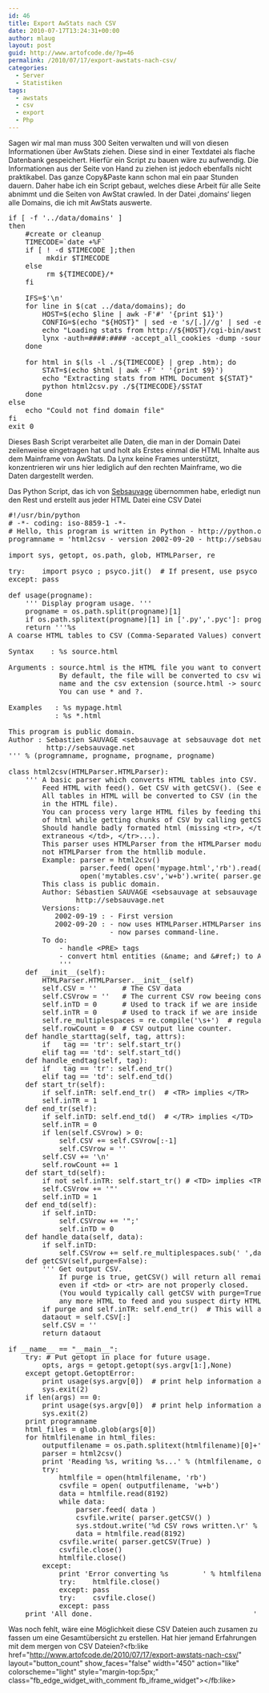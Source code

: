 ```yaml
---
id: 46
title: Export AwStats nach CSV
date: 2010-07-17T13:24:31+00:00
author: mlaug
layout: post
guid: http://www.artofcode.de/?p=46
permalink: /2010/07/17/export-awstats-nach-csv/
categories:
  - Server
  - Statistiken
tags:
  - awstats
  - csv
  - export
  - Php
---
```

Sagen wir mal man muss 300 Seiten verwalten und will von diesen Informationen über AwStats ziehen. Diese sind in einer Textdatei als flache Datenbank gespeichert. Hierfür ein Script zu bauen wäre zu aufwendig. Die Informationen aus der Seite von Hand zu ziehen ist jedoch ebenfalls nicht praktikabel. Das ganze Copy&Paste kann schon mal ein paar Stunden dauern. Daher habe ich ein Script gebaut, welches diese Arbeit für alle Seite abnimmt und die Seiten von AwStat crawled. In der Datei &#8218;domains&#8216; liegen alle Domains, die ich mit AwStats auswerte.
  
<!--more-->

<pre class="php">if [ -f '../data/domains' ]
then
    #create or cleanup
    TIMECODE=`date +%F`
    if [ ! -d $TIMECODE ];then
         mkdir $TIMECODE
    else
         rm ${TIMECODE}/*
    fi

    IFS=$'\n'
    for line in $(cat ../data/domains); do
        HOST=$(echo $line | awk -F'#' '{print $1}')
        CONFIG=$(echo "${HOST}" | sed -e 's/[.]//g' | sed -e 's/[-]//g')
        echo "Loading stats from http://${HOST}/cgi-bin/awstats.pl?framename=mainright&config=${CONFIG}"
        lynx -auth=####:#### -accept_all_cookies -dump -source "http://${HOST}/cgi-bin/awstats.pl?framename=mainright&config=${CONFIG}" &gt; ${TIMECODE}/${HOST}.htm
    done

    for html in $(ls -l ./${TIMECODE} | grep .htm); do
        STAT=$(echo $html | awk -F' ' '{print $9}')
        echo "Extracting stats from HTML Document ${STAT}"
        python html2csv.py ./${TIMECODE}/$STAT
    done
else
    echo "Could not find domain file"
fi
exit 0</pre>

Dieses Bash Script verarbeitet alle Daten, die man in der Domain Datei zeilenweise eingetragen hat und holt als Erstes einmal die HTML Inhalte aus dem Mainframe von AwStats. Da Lynx keine Frames unterstützt, konzentrieren wir uns hier lediglich auf den rechten Mainframe, wo die Daten dargestellt werden.

Das Python Script, das ich von <a href="http://sebsauvage.net" target="_blank">Sebsauvage</a> übernommen habe, erledigt nun den Rest und erstellt aus jeder HTML Datei eine CSV Datei

<pre class="python">#!/usr/bin/python
# -*- coding: iso-8859-1 -*-
# Hello, this program is written in Python - http://python.org
programname = 'html2csv - version 2002-09-20 - http://sebsauvage.net'

import sys, getopt, os.path, glob, HTMLParser, re

try:    import psyco ; psyco.jit()  # If present, use psyco to accelerate the program
except: pass

def usage(progname):
    ''' Display program usage. '''
    progname = os.path.split(progname)[1]
    if os.path.splitext(progname)[1] in ['.py','.pyc']: progname = 'python '+progname
    return '''%s
A coarse HTML tables to CSV (Comma-Separated Values) converter.

Syntax    : %s source.html

Arguments : source.html is the HTML file you want to convert to CSV.
            By default, the file will be converted to csv with the same
            name and the csv extension (source.html -&gt; source.csv)
            You can use * and ?.

Examples   : %s mypage.html
           : %s *.html

This program is public domain.
Author : Sebastien SAUVAGE &lt;sebsauvage at sebsauvage dot net&gt;
         http://sebsauvage.net
''' % (programname, progname, progname, progname)

class html2csv(HTMLParser.HTMLParser):
    ''' A basic parser which converts HTML tables into CSV.
        Feed HTML with feed(). Get CSV with getCSV(). (See example below.)
        All tables in HTML will be converted to CSV (in the order they occur
        in the HTML file).
        You can process very large HTML files by feeding this class with chunks
        of html while getting chunks of CSV by calling getCSV().
        Should handle badly formated html (missing &lt;tr&gt;, &lt;/tr&gt;, &lt;/td&gt;,
        extraneous &lt;/td&gt;, &lt;/tr&gt;...).
        This parser uses HTMLParser from the HTMLParser module,
        not HTMLParser from the htmllib module.
        Example: parser = html2csv()
                 parser.feed( open('mypage.html','rb').read() )
                 open('mytables.csv','w+b').write( parser.getCSV() )
        This class is public domain.
        Author: Sébastien SAUVAGE &lt;sebsauvage at sebsauvage dot net&gt;
                http://sebsauvage.net
        Versions:
           2002-09-19 : - First version
           2002-09-20 : - now uses HTMLParser.HTMLParser instead of htmllib.HTMLParser.
                        - now parses command-line.
        To do:
            - handle &lt;PRE&gt; tags
            - convert html entities (&name; and &#ref;) to Ascii.
            '''
    def __init__(self):
        HTMLParser.HTMLParser.__init__(self)
        self.CSV = ''      # The CSV data
        self.CSVrow = ''   # The current CSV row beeing constructed from HTML
        self.inTD = 0      # Used to track if we are inside or outside a &lt;TD&gt;...&lt;/TD&gt; tag.
        self.inTR = 0      # Used to track if we are inside or outside a &lt;TR&gt;...&lt;/TR&gt; tag.
        self.re_multiplespaces = re.compile('\s+')  # regular expression used to remove spaces in excess
        self.rowCount = 0  # CSV output line counter.
    def handle_starttag(self, tag, attrs):
        if   tag == 'tr': self.start_tr()
        elif tag == 'td': self.start_td()
    def handle_endtag(self, tag):
        if   tag == 'tr': self.end_tr()
        elif tag == 'td': self.end_td()
    def start_tr(self):
        if self.inTR: self.end_tr()  # &lt;TR&gt; implies &lt;/TR&gt;
        self.inTR = 1
    def end_tr(self):
        if self.inTD: self.end_td()  # &lt;/TR&gt; implies &lt;/TD&gt;
        self.inTR = 0
        if len(self.CSVrow) &gt; 0:
            self.CSV += self.CSVrow[:-1]
            self.CSVrow = ''
        self.CSV += '\n'
        self.rowCount += 1
    def start_td(self):
        if not self.inTR: self.start_tr() # &lt;TD&gt; implies &lt;TR&gt;
        self.CSVrow += '"'
        self.inTD = 1
    def end_td(self):
        if self.inTD:
            self.CSVrow += '";'
            self.inTD = 0
    def handle_data(self, data):
        if self.inTD:
            self.CSVrow += self.re_multiplespaces.sub(' ',data.replace('\t',' ').replace('\n','').replace('\r','').replace('"','""'))
    def getCSV(self,purge=False):
        ''' Get output CSV.
            If purge is true, getCSV() will return all remaining data,
            even if &lt;td&gt; or &lt;tr&gt; are not properly closed.
            (You would typically call getCSV with purge=True when you do not have
            any more HTML to feed and you suspect dirty HTML (unclosed tags). '''
        if purge and self.inTR: self.end_tr()  # This will also end_td and append last CSV row to output CSV.
        dataout = self.CSV[:]
        self.CSV = ''
        return dataout

if __name__ == "__main__":
    try: # Put getopt in place for future usage.
        opts, args = getopt.getopt(sys.argv[1:],None)
    except getopt.GetoptError:
        print usage(sys.argv[0])  # print help information and exit:
        sys.exit(2)
    if len(args) == 0:
        print usage(sys.argv[0])  # print help information and exit:
        sys.exit(2)
    print programname
    html_files = glob.glob(args[0])
    for htmlfilename in html_files:
        outputfilename = os.path.splitext(htmlfilename)[0]+'.csv'
        parser = html2csv()
        print 'Reading %s, writing %s...' % (htmlfilename, outputfilename)
        try:
            htmlfile = open(htmlfilename, 'rb')
            csvfile = open( outputfilename, 'w+b')
            data = htmlfile.read(8192)
            while data:
                parser.feed( data )
                csvfile.write( parser.getCSV() )
                sys.stdout.write('%d CSV rows written.\r' % parser.rowCount)
                data = htmlfile.read(8192)
            csvfile.write( parser.getCSV(True) )
            csvfile.close()
            htmlfile.close()
        except:
            print 'Error converting %s        ' % htmlfilename
            try:    htmlfile.close()
            except: pass
            try:    csvfile.close()
            except: pass
    print 'All done.                                      '
</pre>

Was noch fehlt, wäre eine Möglichkeit diese CSV Dateien auch zusamen zu fassen um eine Gesamtübersicht zu erstellen. Hat hier jemand Erfahrungen mit dem mergen von CSV Dateien?<fb:like href="http://www.artofcode.de/2010/07/17/export-awstats-nach-csv/" layout="button\_count" show\_faces="false" width="450" action="like" colorscheme="light" style="margin-top:5px;" class="fb\_edge\_widget\_with\_comment fb\_iframe\_widget"></fb:like>